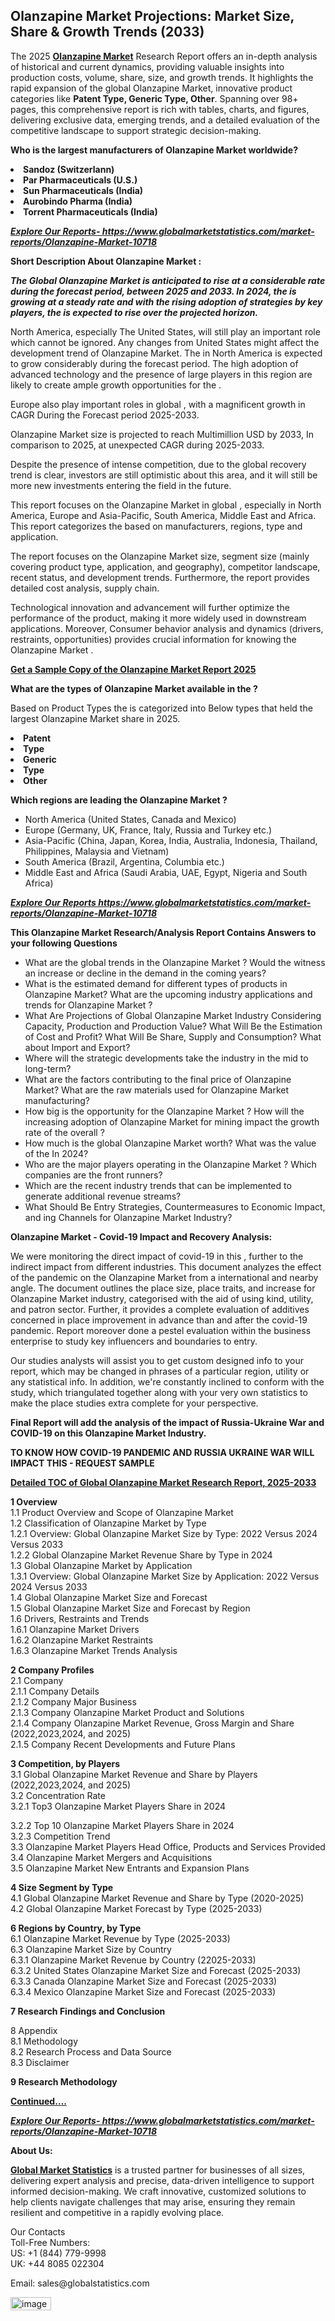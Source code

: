 <h2>Olanzapine Market Projections: Market Size, Share & Growth Trends (2033)</h2><p>The 2025 <strong><a href="https://www.globalmarketstatistics.com/market-reports/Olanzapine-Market-10718">Olanzapine Market</a></strong> Research Report offers an in-depth analysis of historical and current dynamics, providing valuable insights into production costs, volume, share, size, and growth trends. It highlights the rapid expansion of the global Olanzapine Market, innovative product categories like <strong>Patent Type, Generic Type, Other</strong>. Spanning over 98+ pages, this comprehensive report is rich with tables, charts, and figures, delivering exclusive data, emerging trends, and a detailed evaluation of the competitive landscape to support strategic decision-making.</p><p><strong>Who is the largest manufacturers of Olanzapine Market worldwide?</strong></p><p><strong><li>Sandoz (Switzerlann)<li>Par Pharmaceuticals (U.S.)<li>Sun Pharmaceuticals (India)<li>Aurobindo Pharma (India)<li>Torrent Pharmaceuticals (India)</strong></p><p><strong><em><a href="https://www.globalmarketstatistics.com/market-reports/Olanzapine-Market-10718">Explore Our Reports-&nbsp;https://www.globalmarketstatistics.com/market-reports/Olanzapine-Market-10718</a></em></strong></p><p><strong>Short Description About Olanzapine Market :</strong></p><p><strong><em>The Global Olanzapine Market is anticipated to rise at a considerable rate during the forecast period, between 2025 and 2033. In 2024, the is growing at a steady rate and with the rising adoption of strategies by key players, the is expected to rise over the projected horizon.</em></strong></p><p>North America, especially The United States, will still play an important role which cannot be ignored. Any changes from United States might affect the development trend of Olanzapine Market. The in North America is expected to grow considerably during the forecast period. The high adoption of advanced technology and the presence of large players in this region are likely to create ample growth opportunities for the .</p><p>Europe also play important roles in global , with a magnificent growth in CAGR During the Forecast period 2025-2033.</p><p>Olanzapine Market size is projected to reach Multimillion USD by 2033, In comparison to 2025, at unexpected CAGR during 2025-2033.</p><p>Despite the presence of intense competition, due to the global recovery trend is clear, investors are still optimistic about this area, and it will still be more new investments entering the field in the future.</p><p>This report focuses on the Olanzapine Market in global , especially in North America, Europe and Asia-Pacific, South America, Middle East and Africa. This report categorizes the based on manufacturers, regions, type and application.</p><p>The report focuses on the Olanzapine Market size, segment size (mainly covering product type, application, and geography), competitor landscape, recent status, and development trends. Furthermore, the report provides detailed cost analysis, supply chain.</p><p>Technological innovation and advancement will further optimize the performance of the product, making it more widely used in downstream applications. Moreover, Consumer behavior analysis and dynamics (drivers, restraints, opportunities) provides crucial information for knowing the Olanzapine Market .</p><p><strong><a href="https://www.globalmarketstatistics.com/market-reports/Olanzapine-Market-10718">Get a Sample Copy of the Olanzapine Market Report 2025</a></strong></p><p><strong>What are the types of Olanzapine Market available in the ?</strong></p><p>Based on Product Types the is categorized into Below types that held the largest Olanzapine Market share in 2025.</p><p><strong><li>Patent<li>Type<li>Generic<li>Type<li>Other</strong></p><p><strong>Which regions are leading the Olanzapine Market ?</strong></p><ul><li>North America (United States, Canada and Mexico)</li><li>Europe (Germany, UK, France, Italy, Russia and Turkey etc.)</li><li>Asia-Pacific (China, Japan, Korea, India, Australia, Indonesia, Thailand, Philippines, Malaysia and Vietnam)</li><li>South America (Brazil, Argentina, Columbia etc.)</li><li>Middle East and Africa (Saudi Arabia, UAE, Egypt, Nigeria and South Africa)</li></ul><p><strong><em><a href="https://www.globalmarketstatistics.com/market-reports/Olanzapine-Market-10718">Explore Our Reports https://www.globalmarketstatistics.com/market-reports/Olanzapine-Market-10718</a></em></strong></p><p><strong>This Olanzapine Market Research/Analysis Report Contains Answers to your following Questions</strong></p><ul><li>What are the global trends in the Olanzapine Market ? Would the witness an increase or decline in the demand in the coming years?</li><li>What is the estimated demand for different types of products in Olanzapine Market? What are the upcoming industry applications and trends for Olanzapine Market ?</li><li>What Are Projections of Global Olanzapine Market Industry Considering Capacity, Production and Production Value? What Will Be the Estimation of Cost and Profit? What Will Be Share, Supply and Consumption? What about Import and Export?</li><li>Where will the strategic developments take the industry in the mid to long-term?</li><li>What are the factors contributing to the final price of Olanzapine Market? What are the raw materials used for Olanzapine Market manufacturing?</li><li>How big is the opportunity for the Olanzapine Market ? How will the increasing adoption of Olanzapine Market for mining impact the growth rate of the overall ?</li><li>How much is the global Olanzapine Market worth? What was the value of the In 2024?</li><li>Who are the major players operating in the Olanzapine Market ? Which companies are the front runners?</li><li>Which are the recent industry trends that can be implemented to generate additional revenue streams?</li><li>What Should Be Entry Strategies, Countermeasures to Economic Impact, and ing Channels for Olanzapine Market Industry?</li></ul><p><strong>Olanzapine Market - Covid-19 Impact and Recovery Analysis:</strong></p><p>We were monitoring the direct impact of covid-19 in this , further to the indirect impact from different industries. This document analyzes the effect of the pandemic on the Olanzapine Market from a international and nearby angle. The document outlines the place size, place traits, and increase for Olanzapine Market industry, categorised with the aid of using kind, utility, and patron sector. Further, it provides a complete evaluation of additives concerned in place improvement in advance than and after the covid-19 pandemic. Report moreover done a pestel evaluation within the business enterprise to study key influencers and boundaries to entry.</p><p>Our studies analysts will assist you to get custom designed info to your report, which may be changed in phrases of a particular region, utility or any statistical info. In addition, we're constantly inclined to conform with the study, which triangulated together along with your very own statistics to make the place studies extra complete for your perspective.</p><p><strong>Final Report will add the analysis of the impact of Russia-Ukraine War and COVID-19 on this Olanzapine Market Industry.</strong></p><p><strong>TO KNOW HOW COVID-19 PANDEMIC AND RUSSIA UKRAINE WAR WILL IMPACT THIS - REQUEST SAMPLE</strong></p><p><strong><a href="https://www.globalmarketstatistics.com/market-reports/Olanzapine-Market-10718">Detailed TOC of Global Olanzapine Market Research Report, 2025-2033</a></strong></p><p><strong>1 Overview</strong><br /> 1.1 Product Overview and Scope of Olanzapine Market<br /> 1.2 Classification of Olanzapine Market by Type<br /> 1.2.1 Overview: Global Olanzapine Market Size by Type: 2022 Versus 2024 Versus 2033<br /> 1.2.2 Global Olanzapine Market Revenue Share by Type in 2024<br /> 1.3 Global Olanzapine Market by Application<br /> 1.3.1 Overview: Global Olanzapine Market Size by Application: 2022&nbsp;Versus 2024 Versus 2033<br /> 1.4 Global Olanzapine Market Size and Forecast<br /> 1.5 Global Olanzapine Market Size and Forecast by Region<br /> 1.6 Drivers, Restraints and Trends<br /> 1.6.1 Olanzapine Market Drivers<br /> 1.6.2 Olanzapine Market Restraints<br /> 1.6.3 Olanzapine Market Trends Analysis</p><p><strong>2 Company Profiles</strong><br /> 2.1 Company<br /> 2.1.1 Company Details<br /> 2.1.2 Company Major Business<br /> 2.1.3 Company Olanzapine Market Product and Solutions<br /> 2.1.4 Company Olanzapine Market Revenue, Gross Margin and Share (2022,2023,2024, and 2025)<br /> 2.1.5 Company Recent Developments and Future Plans</p><p><strong>3 Competition, by Players</strong><br /> 3.1 Global Olanzapine Market Revenue and Share by Players (2022,2023,2024, and 2025)<br /> 3.2 Concentration Rate<br /> 3.2.1 Top3 Olanzapine Market Players Share in 2024</p><p>3.2.2 Top 10 Olanzapine Market Players Share in 2024<br /> 3.2.3 Competition Trend<br /> 3.3 Olanzapine Market Players Head Office, Products and Services Provided<br /> 3.4 Olanzapine Market Mergers and Acquisitions<br /> 3.5 Olanzapine Market New Entrants and Expansion Plans</p><p><strong>4 Size Segment by Type</strong><br /> 4.1 Global Olanzapine Market Revenue and Share by Type (2020-2025)<br /> 4.2 Global Olanzapine Market Forecast by Type (2025-2033)</p><p><strong>6 Regions by Country, by Type</strong><br /> 6.1 Olanzapine Market Revenue by Type (2025-2033)<br /> 6.3 Olanzapine Market Size by Country<br /> 6.3.1 Olanzapine Market Revenue by Country (22025-2033)<br /> 6.3.2 United States Olanzapine Market Size and Forecast (2025-2033)<br /> 6.3.3 Canada Olanzapine Market Size and Forecast (2025-2033)<br /> 6.3.4 Mexico Olanzapine Market Size and Forecast (2025-2033)</p><p><strong>7 Research Findings and Conclusion</strong></p><p>8 Appendix<br /> 8.1 Methodology<br /> 8.2 Research Process and Data Source<br /> 8.3 Disclaimer</p><p><strong>9 Research Methodology</strong></p><p><strong><a href="https://www.globalmarketstatistics.com/market-reports/Olanzapine-Market-10718">Continued&hellip;.</a></strong></p><p><strong><em><a href="https://www.globalmarketstatistics.com/market-reports/Olanzapine-Market-10718">Explore Our Reports-&nbsp;https://www.globalmarketstatistics.com/market-reports/Olanzapine-Market-10718</a></em></strong></p><p><strong>About Us:</strong></p><p><strong><a href="https://www.globalmarketstatistics.com/">Global Market Statistics</a></strong> is a trusted partner for businesses of all sizes, delivering expert analysis and precise, data-driven intelligence to support informed decision-making. We craft innovative, customized solutions to help clients navigate challenges that may arise, ensuring they remain resilient and competitive in a rapidly evolving place.</p><p>Our Contacts<br /> Toll-Free Numbers:<br /> US: +1 (844) 779-9998<br /> UK: +44 8085 022304</p><p>Email: sales@globalstatistics.com</p>
<img width="65" height="21" alt="image" src="https://github.com/user-attachments/assets/bbc84beb-28cb-419f-bb7c-9af4ecd9c3b4" />
